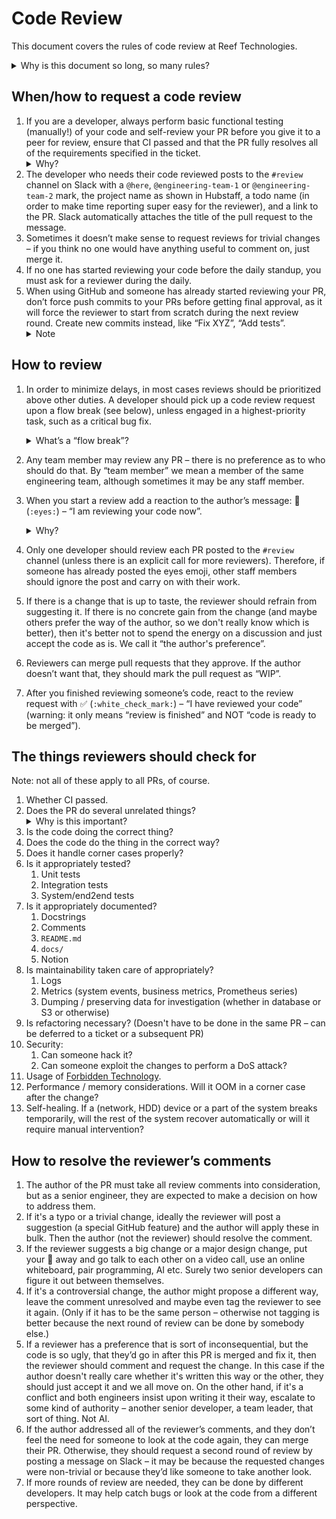 # Code Review

This document covers the rules of code review at Reef Technologies.
<details><summary>Why is this document so long, so many rules?</summary>We had our way of doing things which didn’t need to be described for us, but in early 2025 we noticed that new engineers joining our team tend to bring in code review habits from their previous workplace. When we put it like that, it doesn’t sound so bad, but it caused some friction and has shown us really terrible ways in which some companies tend to operate. We wrote this document for newcomers so that they can smoothly transition into our culture. As with every policy, if something is bad and you care about it enough, feel free to bring it up on S3 and the governance process, operating in front of you and with you, will decide whether to change (most likely yes).</details>

## When/how to request a code review

1. If you are a developer, always perform basic functional testing (manually!) of your code and self-review your PR before you give it to a peer for review, ensure that CI passed and that the PR fully resolves all of the requirements specified in the ticket. <details><summary>Why?</summary>If you won’t do that, then inevitably you’ll end up submitting review requests which bounce for silly reasons. It is important for us to avoid that as such behavior can negatively impact the mutual respect senior developers should have for each other.</details>
2. The developer who needs their code reviewed posts to the `#review` channel on Slack with a `@here`, `@engineering-team-1` or `@engineering-team-2` mark, the project name as shown in Hubstaff, a todo name (in order to make time reporting super easy for the reviewer), and a link to the PR. Slack automatically attaches the title of the pull request to the message.
3. Sometimes it doesn’t make sense to request reviews for trivial changes – if you think no one would have anything useful to comment on, just merge it.
4. If no one has started reviewing your code before the daily standup, you must ask for a reviewer during the daily.
5. When using GitHub and someone has already started reviewing your PR, don’t force push commits to your PRs before getting final approval, as it will force the reviewer to start from scratch during the next review round. Create new commits instead, like “Fix XYZ”, “Add tests”. <details><summary>Note</summary>This is a limitation of GitHub and a primary motivator to consider moving development off to gitlab / gerrit, though as of writing this document we have not decided to switch.</details>

## How to review

1. In order to minimize delays, in most cases reviews should be prioritized above other duties. A developer should pick up a code review request upon a flow break (see below), unless engaged in a highest-priority task, such as a critical bug fix. <details><summary>What’s a “flow break”?</summary>
   By flow break we understand a moment in work such as:
   
   * Starting the day
   * Finishing a task
   * Finishing a (non-tiny) meeting
   * Getting back from lunch
   
   or any event which causes a developer to unload the context of a task from their mind. We are a performance-conscious bunch. We don’t obsess over work performance, but “multi-tasking” is the top 1 reason for performance degradation which can absolutely decimate the output level of software developers, so ignoring it would be foolish. There’s a link to an incredible lecture from ABE 2016 in [training](../training.md), check it out if you haven’t already.</details>
2. Any team member may review any PR – there is no preference as to who should do that. By “team member” we mean a member of the same engineering team, although sometimes it may be any staff member.
3. When you start a review add a reaction to the author’s message: 👀 (`:eyes:`) – “I am reviewing your code now”.<details><summary>Why?</summary> This is a locking mechanism which prevents multiple developers from reviewing the same PR at the same time. Technically the reviewer should wait a second or two after reacting and make sure that the number of eye reactions is still 1.</details>
4. Only one developer should review each PR posted to the `#review` channel (unless there is an explicit call for more reviewers). Therefore, if someone has already posted the eyes emoji, other staff members should ignore the post and carry on with their work.
5. If there is a change that is up to taste, the reviewer should refrain from suggesting it. If there is no concrete gain from the change (and maybe others prefer the way of the author, so we don't really know which is better), then it's better not to spend the energy on a discussion and just accept the code as is. We call it “the author's preference”.
6. Reviewers can merge pull requests that they approve. If the author doesn’t want that, they should mark the pull request as “WIP”.
7. After you finished reviewing someone’s code, react to the review request with ✅ (`:white_check_mark:`) – “I have reviewed your code” (warning: it only means “review is finished” and NOT “code is ready to be merged”).

## The things reviewers should check for

Note: not all of these apply to all PRs, of course.

1. Whether CI passed.
2. Does the PR do several unrelated things? <details><summary>Why is this important?</summary>In some products it's better to have a feature per PR because if you'll have to roll something back, and it's glued together to a bunch of other stuff in a massive PR, that'll increase the recovery time after failed deployment by orders of magnitude.</details>
3. Is the code doing the correct thing?
4. Does the code do the thing in the correct way?
5. Does it handle corner cases properly?
6. Is it appropriately tested?
   1. Unit tests
   2. Integration tests
   3. System/end2end tests
7. Is it appropriately documented?
   1. Docstrings
   2. Comments
   3. `README.md`
   4. `docs/`
   5. Notion
8. Is maintainability taken care of appropriately?
   1. Logs
   2. Metrics (system events, business metrics, Prometheus series)
   3. Dumping / preserving data for investigation (whether in database or S3 or otherwise)
9. Is refactoring necessary? (Doesn't have to be done in the same PR – can be deferred to a ticket or a subsequent PR)
10. Security:
    1. Can someone hack it?
    2. Can someone exploit the changes to perform a DoS attack?
11. Usage of [Forbidden Technology](Code_conventions.md#restricted-patterns--forbidden-technologies).
12. Performance / memory considerations. Will it OOM in a corner case after the change?
13. Self-healing. If a (network, HDD) device or a part of the system breaks temporarily, will the rest of the system recover automatically or will it require manual intervention?

## How to resolve the reviewer’s comments

1. The author of the PR must take all review comments into consideration, but as a senior engineer, they are expected to make a decision on how to address them.
2. If it's a typo or a trivial change, ideally the reviewer will post a suggestion (a special GitHub feature) and the author will apply these in bulk. Then the author (not the reviewer) should resolve the comment.
3. If the reviewer suggests a big change or a major design change, put your 🎹 away and go talk to each other on a video call, use an online whiteboard, pair programming, AI etc. Surely two senior developers can figure it out between themselves.
4. If it's a controversial change, the author might propose a different way, leave the comment unresolved and maybe even tag the reviewer to see it again. (Only if it has to be the same person – otherwise not tagging is better because the next round of review can be done by somebody else.)
5. If a reviewer has a preference that is sort of inconsequential, but the code is so ugly, that they’d go in after this PR is merged and fix it, then the reviewer should comment and request the change. In this case if the author doesn't really care whether it's written this way or the other, they should just accept it and we all move on. On the other hand, if it's a conflict and both engineers insist upon writing it their way, escalate to some kind of authority – another senior developer, a team leader, that sort of thing. Not AI.
6. If the author addressed all of the reviewer’s comments, and they don’t feel the need for someone to look at the code again, they can merge their PR. Otherwise, they should request a second round of review by posting a message on Slack – it may be because the requested changes were non-trivial or because they’d like someone to take another look.
7. If more rounds of review are needed, they can be done by different developers. It may help catch bugs or look at the code from a different perspective.
